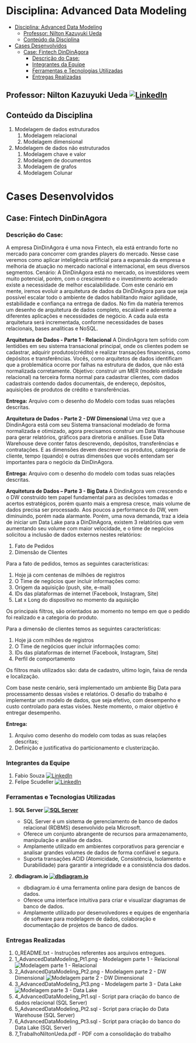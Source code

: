 # Disciplina: Advanced Data Modeling

- [Disciplina: Advanced Data Modeling](#disciplina-advanced-data-modeling)
  - [Professor: Nilton Kazuyuki Ueda ](#professor-nilton-kazuyuki-ueda-)
  - [Conteúdo da Disciplina](#conteúdo-da-disciplina)
- [Cases Desenvolvidos](#cases-desenvolvidos)
  - [Case: Fintech DinDinAgora](#case-fintech-dindinagora)
    - [Descrição do Case:](#descrição-do-case)
    - [Integrantes da Equipe](#integrantes-da-equipe)
    - [Ferramentas e Tecnologias Utilizadas](#ferramentas-e-tecnologias-utilizadas)
    - [Entregas Realizadas](#entregas-realizadas)

## Professor: Nilton Kazuyuki Ueda [![LinkedIn](https://img.shields.io/badge/LinkedIn-Profile-blue?style=flat-square&logo=linkedin)](https://www.linkedin.com/in/niltonkazuyukiueda/)

## Conteúdo da Disciplina
1. Modelagem de dados estruturados 
   1. Modelagem relacional
   2. Modelagem dimensional 
2. Modelagem de dados não estruturados
   1. Modelagem chave e valor
   2. Modelagem de documentos
   3. Modelagem de grafos
   4. Modelagem Colunar

# Cases Desenvolvidos
## Case: Fintech DinDinAgora
### Descrição do Case:
A empresa DinDinAgora é uma nova Fintech, ela está entrando forte no mercado para concorrer com grandes players do mercado.
Nesse case veremos como aplicar inteligência artificial para a expansão da empresa e melhoria de atuação no mercado nacional e internacional, em seus diversos segmentos.
Cenário: A DinDinAgora está no mercado, os investidores veem muito potencial, porém, com o crescimento e o investimento acelerado existe a necessidade de melhor escalabilidade. Com este cenário em mente, iremos evoluir a arquitetura de dados da DinDinAgora para que seja possível escalar todo o ambiente de dados habilitando maior agilidade, estabilidade e confiança na entrega de dados. No fim da matéria teremos um desenho de arquitetura de dados completo, escalável e aderente a diferentes aplicações e necessidades de negócio. A cada aula esta arquitetura será incrementada, conforme necessidades de bases relacionais, bases analíticas e NoSQL.

**Arquitetura de Dados - Parte 1 - Relacional**
A DindinAgora tem sofrido com lentidões em seu sistema transacional principal, onde os clientes podem se cadastrar, adquirir produtos(crédito) e realizar transações financeiras, como depósitos e transferências. Vocês, como arquitetos de dados identificam que a problemática ocorre por falhas na estrutura de dados, que não está normalizada corretamente. 
Objetivo: construir um MER (modelo entidade relacional) na terceira forma normal para cadastrar clientes, com dados cadastrais contendo dados documentais, de endereço, depósitos, aquisições de produtos de crédito e transferências.

**Entrega:** 
Arquivo com o desenho do Modelo com todas suas relações descritas.

**Arquitetura de Dados - Parte 2 - DW Dimensional**
Uma vez que a DindinAgora está com seu Sistema transacional modelado de forma normalizada e otimizado, agora precisamos construir um Data Warehouse para gerar relatórios, gráficos para diretoria e análises. Esse Data Warehouse deve conter fatos descrevendo, depósitos, transferências e contratações. E as dimensões devem descrever os produtos, categoria de cliente, tempo (quando) e outras dimensões que vocês entendam ser importantes para o negócio da DinDinAgora.

**Entrega:** 
Arquivo com o desenho do modelo com todas suas relações descritas.

**Arquitetura de Dados – Parte 3 - Big Data**
A DindinAgora vem crescendo e o DW construído tem papel fundamental para as decisões tomadas e acertos estratégicos, porém quanto mais a empresa cresce, mais volume de dados precisa ser processado. Aos poucos a performance do DW, vem diminuindo, porém nada alarmante. Porém, uma nova demanda, traz a ideia de iniciar um Data Lake para a DinDinAgora, existem 3 relatórios que vem aumentando seu volume com maior velocidade, e o time de negócios solicitou a inclusão de dados externos nestes relatórios: 
1.	Fato de Pedidos
2.	Dimensão de Clientes

Para a fato de pedidos, temos as seguintes características: 
1.	Hoje já com centenas de milhões de registros
2.	O Time de negócios quer incluir informações como:
   1. Origem da aquisição (push, site, e-mail)
   2. IDs das plataformas de internet (Facebook, Instagram, Site) 
   3. Lat x Long do dispositivo no momento da aquisição 
   
Os principais filtros, são orientados ao momento no tempo em que o pedido foi realizado e a categoria do produto.

Para a dimensão de clientes temos as seguintes características: 
1.	Hoje já com milhões de registros
2.	O Time de negócios quer incluir informações como: 
   1. IDs das plataformas de internet (Facebook, Instagram, Site) 
   2. Perfil de comportamento

Os filtros mais utilizados são: data de cadastro, ultimo login, faixa de renda e localização.

Com base neste cenário, será implementado um ambiente Big Data para processamento dessas visões e relatórios. O desafio do trabalho é implementar um modelo de dados, que seja efetivo, com desempenho e custo controlado para estas visões. Neste momento, o maior objetivo é entregar desempenho.

**Entrega:** 
1. Arquivo como desenho do modelo com todas as suas relações descritas;
2. Definição e justificativa do particionamento e clusterização.

### Integrantes da Equipe
1. Fabio Souza [![LinkedIn](https://img.shields.io/badge/LinkedIn-Profile-blue?style=flat-square&logo=linkedin)](https://www.linkedin.com/in/fabiomarcelosouza/)
2. Felipe Scudeller [![LinkedIn](https://img.shields.io/badge/LinkedIn-Profile-blue?style=flat-square&logo=linkedin)](https://www.linkedin.com/in/felipe-scudeller/)

### Ferramentas e Tecnologias Utilizadas
1. **SQL Server [![SQL Server](https://img.shields.io/badge/SQL_Server-Database-red?style=flat-square&logo=microsoft-sql-server)](https://docs.microsoft.com/en-us/sql/sql-server/?view=sql-server-ver15)**
   - SQL Server é um sistema de gerenciamento de banco de dados relacional (RDBMS) desenvolvido pela Microsoft.
   - Oferece um conjunto abrangente de recursos para armazenamento, manipulação e análise de dados.
   - Amplamente utilizado em ambientes corporativos para gerenciar e analisar grandes volumes de dados de forma confiável e segura.
   - Suporta transações ACID (Atomicidade, Consistência, Isolamento e Durabilidade) para garantir a integridade e a consistência dos dados.

2. **dbdiagram.io [![dbdiagram.io](https://img.shields.io/badge/dbdiagram.io-Database_Design-yellow?style=flat-square&logo=dbdiagram)](https://dbdiagram.io/)**
   - dbdiagram.io é uma ferramenta online para design de bancos de dados.
   - Oferece uma interface intuitiva para criar e visualizar diagramas de banco de dados.
   - Amplamente utilizado por desenvolvedores e equipes de engenharia de software para modelagem de dados, colaboração e documentação de projetos de banco de dados.

### Entregas Realizadas
1. 0_README.txt - Instruções referentes aos arquivos entregues.
2. 1_AdvancedDataModeling_Pt1.png - Modelagem parte 1 - Relacional
![Modelagem parte 1 - Relacional](./Case%20DinDinAgora/1_AdvancedDataModeling_Pt1.png)
3. 2_AdvancedDataModeling_Pt2.png - Modelagem parte 2 - DW Dimensional
![Modelagem parte 2 - DW Dimensional](./Case%20DinDinAgora/2_AdvancedDataModeling_Pt2.png)
4. 3_AdvancedDataModeling_Pt3.png - Modelagem parte 3 - Data Lake
![Modelagem parte 3 - Data Lake](./Case%20DinDinAgora/3_AdvancedDataModeling_Pt3.png)
1. 4_AdvancedDataModeling_Pt1.sql - Script para criação do banco de dados relacional (SQL Server)
2. 5_AdvancedDataModeling_Pt2.sql - Script para criação do Data Warehouse (SQL Server)
3. 6_AdvancedDataModeling_Pt3.sql - Script para criação do banco do Data Lake (SQL Server)
4. 7_TrabalhoNiltonUeda.pdf - PDF com a consolidação do trabalho